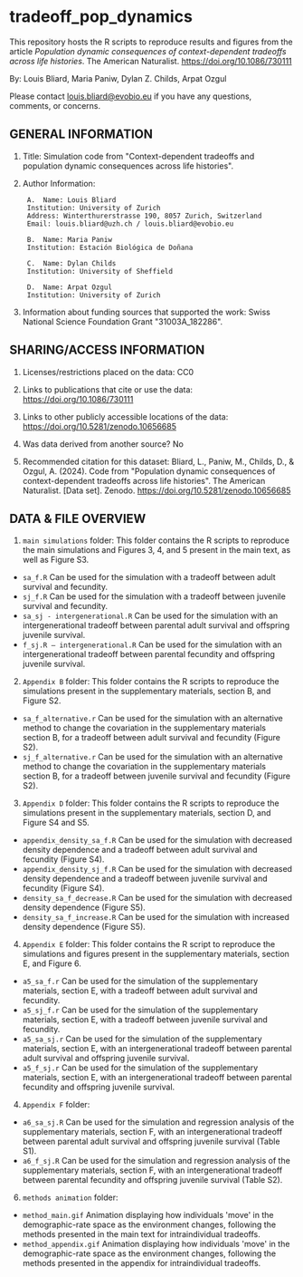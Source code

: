 # tradeoff_pop_dynamics

This repository hosts the R scripts to reproduce results and figures from the article *Population dynamic consequences of context-dependent tradeoffs across life histories*. The American Naturalist. https://doi.org/10.1086/730111 

By: Louis Bliard, Maria Paniw, Dylan Z. Childs, Arpat Ozgul 

Please contact louis.bliard@evobio.eu if you have any questions, comments, or concerns.


## GENERAL INFORMATION

1. Title: Simulation code from "Context-dependent tradeoffs and population dynamic consequences across life histories".

2. Author Information:
	
        A.  Name: Louis Bliard
		Institution: University of Zurich
		Address: Winterthurerstrasse 190, 8057 Zurich, Switzerland
		Email: louis.bliard@uzh.ch / louis.bliard@evobio.eu
	
        B.  Name: Maria Paniw
		Institution: Estación Biológica de Doñana
	
        C.  Name: Dylan Childs
		Institution: University of Sheffield
    
        D.  Name: Arpat Ozgul
		Institution: University of Zurich
    

3. Information about funding sources that supported the work: Swiss National Science Foundation Grant "31003A_182286".


## SHARING/ACCESS INFORMATION

1. Licenses/restrictions placed on the data: CC0

2. Links to publications that cite or use the data: https://doi.org/10.1086/730111

3. Links to other publicly accessible locations of the data: https://doi.org/10.5281/zenodo.10656685 

4. Was data derived from another source? No

5. Recommended citation for this dataset: Bliard, L., Paniw, M., Childs, D., & Ozgul, A. (2024). Code from "Population dynamic consequences of context-dependent tradeoffs across life histories". The American Naturalist. [Data set]. Zenodo. https://doi.org/10.5281/zenodo.10656685 


## DATA & FILE OVERVIEW

1. `main simulations` folder: 
This folder contains the R scripts to reproduce the main simulations and Figures 3, 4, and 5 present in the main text, as well as Figure S3.
- `sa_f.R`
Can be used for the simulation with a tradeoff between adult survival and fecundity.
- `sj_f.R`
Can be used for the simulation with a tradeoff between juvenile survival and fecundity.
- `sa_sj - intergenerational.R`
Can be used for the simulation with an intergenerational tradeoff between parental adult survival and offspring juvenile survival.
- `f_sj.R – intergenerational.R`
Can be used for the simulation with an intergenerational tradeoff between parental fecundity and offspring juvenile survival.

2. `Appendix B` folder: 
This folder contains the R scripts to reproduce the simulations present in the supplementary materials, section B, and Figure S2.
- `sa_f_alternative.r`
Can be used for the simulation with an alternative method to change the covariation in the supplementary materials section B, for a tradeoff between adult survival and fecundity (Figure S2).
- `sj_f_alternative.r`
Can be used for the simulation with an alternative method to change the covariation in the supplementary materials section B, for a tradeoff between juvenile survival and fecundity (Figure S2).

3. `Appendix D` folder: 
This folder contains the R scripts to reproduce the simulations present in the supplementary materials, section D, and Figure S4 and S5.
- `appendix_density_sa_f.R`
Can be used for the simulation with decreased density dependence and a tradeoff between adult survival and fecundity (Figure S4).
- `appendix_density_sj_f.R`
Can be used for the simulation with decreased density dependence and a tradeoff between juvenile survival and fecundity (Figure S4).
- `density_sa_f_decrease.R`
Can be used for the simulation with decreased density dependence (Figure S5).
- `density_sa_f_increase.R`
Can be used for the simulation with increased density dependence (Figure S5).

4. `Appendix E` folder: 
This folder contains the R script to reproduce the simulations and figures present in the supplementary materials, section E, and Figure 6.
- `a5_sa_f.r`
Can be used for the simulation of the supplementary materials, section E, with a tradeoff between adult survival and fecundity.
- `a5_sj_f.r`
Can be used for the simulation of the supplementary materials, section E, with a tradeoff between juvenile survival and fecundity.
- `a5_sa_sj.r`
Can be used for the simulation of the supplementary materials, section E, with an intergenerational tradeoff between parental adult survival and offspring juvenile survival.
- `a5_f_sj.r`
Can be used for the simulation of the supplementary materials, section E, with an intergenerational tradeoff between parental fecundity and offspring juvenile survival.

4. `Appendix F` folder:

- `a6_sa_sj.R`
Can be used for the simulation and regression analysis of the supplementary materials, section F, with an intergenerational tradeoff between parental adult survival and offspring juvenile survival (Table S1).
- `a6_f_sj.R`
Can be used for the simulation and regression analysis of the supplementary materials, section F, with an intergenerational tradeoff between parental fecundity and offspring juvenile survival (Table S2).


6. `methods animation` folder: 
- `method_main.gif`
Animation displaying how individuals 'move' in the demographic-rate space as the environment changes, following the methods presented in the main text for intraindividual tradeoffs.
- `method_appendix.gif`
Animation displaying how individuals 'move' in the demographic-rate space as the environment changes, following the methods presented in the appendix for intraindividual tradeoffs.
